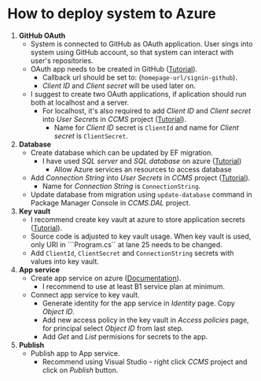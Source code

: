 # How to deploy system to Azure
1. **GitHub OAuth**
   * System is connected to GitHub as OAuth application. User sings into system using GitHub account, so that system can interact with user's repositories.
   * OAuth app needs to be created in GitHub ([Tutorial](https://docs.github.com/en/developers/apps/building-oauth-apps/creating-an-oauth-app)).
     * Callback url should be set to: (``homepage-url/signin-github``).
     * *Client ID* and *Client secret* will be used later on.
   * I suggest to create two OAuth applications, if aplication should run both at localhost and a server.
     * For localhost, it's also required to add *Client ID* and *Client secret* into *User Secrets* in *CCMS* project ([Tutorial](https://docs.microsoft.com/en-us/aspnet/core/security/app-secrets?view=aspnetcore-5.0&tabs=windows)).
       * Name for *Client ID* secret is ```ClientId``` and name for *Client secret* is ```ClientSecret```.
2. **Database**
   * Create database which can be updated by EF migration.
     * I have used *SQL server* and *SQL database* on azure ([Tutorial](https://docs.microsoft.com/en-us/azure/azure-sql/database/single-database-create-quickstart?tabs=azure-portal))
       * Allow Azure services an resources to access database
   * Add *Connection String* into *User Secrets* in *CCMS* project ([Tutorial](https://docs.microsoft.com/en-us/aspnet/core/security/app-secrets?view=aspnetcore-5.0&tabs=windows)).
     * Name for *Connection String* is ```ConnectionString```.
   * Update database from migration using ```update-database``` command in Package Manager Console in *CCMS.DAL* project.
3. **Key vault**
   * I recommend create key vault at azure to store application secrets ([Tutorial](https://docs.microsoft.com/en-us/azure/key-vault/general/quick-create-portal)).
   * Source code is adjusted to key vault usage. When key vault is used, only URI in ```Program.cs`` at lane 25 needs to be changed.
   * Add ```ClientId```, ```ClientSecret``` and ```ConnectionString``` secrets with values into key vault.
4. **App service**
   * Create app service on azure ([Documentation](https://docs.microsoft.com/en-us/azure/app-service/)).
     * I recommend to use at least B1 service plan at minimum.
   * Connect app service to key vault.
     * Generate identity for the app service in *Identity* page. Copy *Object ID*.
     * Add new access policy in the key vault in *Access policies* page, for principal select *Object ID* from last step.
     * Add *Get* and *List* permisions for secrets to the app.
5. **Publish**
   * Publish app to App service.
     * Recommend using Visual Studio - right click *CCMS* project and click on *Publish* button.